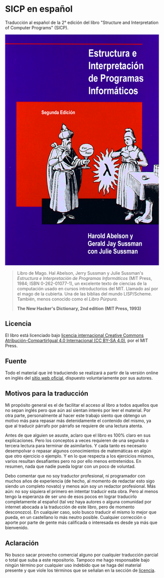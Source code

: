 # SICP en español

Traducción al español de la 2° edición del libro "Structure and Interpretation
of Computer Programs" (SICP).

![Imagen](/imagenes/SICP-traducido.png)

> Libro de Mago. Hal Abelson, Jerry Sussman y Julie Sussman's *Estructura e Interpretación de Programas Informáticos* (MIT Press, 1984; ISBN 0-262-01077-1), un excelente texto de ciencias de la computación usado en cursos introductorios del MIT. Llamado así por el mago de la cubierta. Una de las biblias del mundo LISP/Scheme. También, menos conocido como el *Libro Púrpura*.
>
> **The New Hacker's Dictionary, 2nd edition**
> **(MIT Press, 1993)**

## Licencia 

El libro está licenciado bajo [licencia internacional Creative Commons Atribución-CompartirIgual 4.0 Internacional (CC BY-SA 4.0)](https://creativecommons.org/licenses/by-sa/4.0/deed.es), por el MIT Press.


## Fuente

Todo el material que iré traduciendo se realizará a partir de la versión online en inglés del [sitio web oficial](https://mitpress.mit.edu/sites/default/files/sicp/index.html), dispuesto voluntariamente por sus autores.


## Motivos para la traducción

Mi propósito general es el de facilitar el acceso al libro a todos aquellos que no sepan inglés pero que aún así sientan interés por leer el material. Por otra parte, personalmente al hacer este trabajo siento que obtengo un motivo más para repasar más detenidamente el contenido del mismo, ya que al traducir párrafo por párrafo se requiere de una lectura atenta.

Antes de que alguien se asuste, aclaro que el libro es 100% claro en sus explicaciones. Pero los conceptos a veces requieren de una segunda o tercera lectura para terminar de asimilarlos. Y cada tanto es necesario desempolvar o repasar algunos conocimientos de matemáticas en algún que otro ejercicio o ejemplo. Y en lo que respecta a los ejercicios mismos, varios resultan desafiantes pero no por ello menos entretenidos. En resumen, nada que nadie pueda lograr con un poco de voluntad.

Debo comentar que no soy traductor profesional, ni programador con muchos años de experiencia (de hecho, al momento de redactar esto sigo siendo un completo novato) y menos aún soy un redactor profesional. Más aún: no soy siquiera el primero en intentar traducir esta obra. Pero al menos tengo la esperanza de ser uno de esos pocos en lograr traducirlo completamente al español (tal vez haya autores o alguna comunidad por internet abocada a la traducción de este libro, pero de momento desconozco). En cualquier caso, solo busco traducir el mismo lo mejor que pueda, en un castellano lo más neutro posible. Cualquier corrección o aporte por parte de gente más calificada o interesada es desde ya más que bienvenido.


## Aclaración

No busco sacar provecho comercial alguno por cualquier traducción parcial o total que suba a este repositorio. Tampoco me hago responsable bajo ningún término por cualquier uso indebido que se haga del material presente y que viole los términos que se señalan en la sección de [licencia](#licencia).
